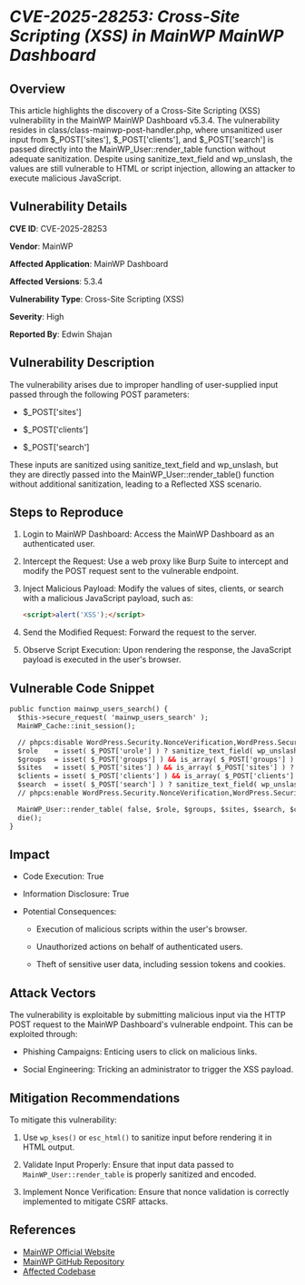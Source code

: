 # *CVE-2025-28253: Cross-Site Scripting (XSS) in MainWP MainWP Dashboard*

## Overview
This article highlights the discovery of a Cross-Site Scripting (XSS) vulnerability in the MainWP MainWP Dashboard v5.3.4. The vulnerability resides in class/class-mainwp-post-handler.php, where unsanitized user input from $_POST['sites'], $_POST['clients'], and $_POST['search'] is passed directly into the MainWP_User::render_table function without adequate sanitization. Despite using sanitize_text_field and wp_unslash, the values are still vulnerable to HTML or script injection, allowing an attacker to execute malicious JavaScript.

## Vulnerability Details
**CVE ID**: CVE-2025-28253

**Vendor**: MainWP

**Affected Application**: MainWP Dashboard

**Affected Versions**: 5.3.4

**Vulnerability Type**: Cross-Site Scripting (XSS)

**Severity**: High

**Reported By**: Edwin Shajan

## Vulnerability Description
The vulnerability arises due to improper handling of user-supplied input passed through the following POST parameters:

 - $_POST['sites']

 - $_POST['clients']

 - $_POST['search']

These inputs are sanitized using sanitize_text_field and wp_unslash, but they are directly passed into the MainWP_User::render_table() function without additional sanitization, leading to a Reflected XSS scenario.

## Steps to Reproduce

 1) Login to MainWP Dashboard: Access the MainWP Dashboard as an authenticated user.

 2) Intercept the Request: Use a web proxy like Burp Suite to intercept and modify the POST request sent to the vulnerable endpoint.

 3) Inject Malicious Payload: Modify the values of sites, clients, or search with a malicious JavaScript payload, such as:

    ```html
    <script>alert('XSS');</script>

 4) Send the Modified Request: Forward the request to the server.

 5) Observe Script Execution: Upon rendering the response, the JavaScript payload is executed in the user's browser.


## Vulnerable Code Snippet

  ```html
public function mainwp_users_search() {
    $this->secure_request( 'mainwp_users_search' );
    MainWP_Cache::init_session();

    // phpcs:disable WordPress.Security.NonceVerification,WordPress.Security.ValidatedSanitizedInput.InputNotSanitized
    $role    = isset( $_POST['urole'] ) ? sanitize_text_field( wp_unslash( $_POST['urole'] ) ) : '';
    $groups  = isset( $_POST['groups'] ) && is_array( $_POST['groups'] ) ? array_map( 'sanitize_text_field', wp_unslash( $_POST['groups'] ) ) : '';
    $sites   = isset( $_POST['sites'] ) && is_array( $_POST['sites'] ) ? array_map( 'sanitize_text_field', wp_unslash( $_POST['sites'] ) ) : '';
    $clients = isset( $_POST['clients'] ) && is_array( $_POST['clients'] ) ? array_map( 'sanitize_text_field', wp_unslash( $_POST['clients'] ) ) : '';
    $search  = isset( $_POST['search'] ) ? sanitize_text_field( wp_unslash( $_POST['search'] ) ) : '';
    // phpcs:enable WordPress.Security.NonceVerification,WordPress.Security.ValidatedSanitizedInput.InputNotSanitized

    MainWP_User::render_table( false, $role, $groups, $sites, $search, $clients );
    die();
}    
```

## Impact

- Code Execution: True

- Information Disclosure: True

- Potential Consequences:
  - Execution of malicious scripts within the user's browser.

  - Unauthorized actions on behalf of authenticated users.

  - Theft of sensitive user data, including session tokens and cookies.

## Attack Vectors

The vulnerability is exploitable by submitting malicious input via the HTTP POST request to the MainWP Dashboard's vulnerable endpoint. This can be exploited through:

- Phishing Campaigns: Enticing users to click on malicious links.

- Social Engineering: Tricking an administrator to trigger the XSS payload.

## Mitigation Recommendations

To mitigate this vulnerability:

  1) Use `wp_kses()` or `esc_html()` to sanitize input before rendering it in HTML output.

  2) Validate Input Properly: Ensure that input data passed to `MainWP_User::render_table` is properly sanitized and encoded.

  3) Implement Nonce Verification: Ensure that nonce validation is correctly implemented to mitigate CSRF attacks.


## References

  - [MainWP Official Website](https://mainwp.com/)
  - [MainWP GitHub Repository](https://github.com/mainwp/mainwp/)
  - [Affected Codebase](https://github.com/mainwp/mainwp/blob/5f84a8ff627b5cabb3f7693ee623063b52cdcc5a/class/class-mainwp-post-handler.php#L200)

